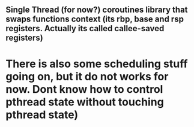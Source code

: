 ## Single Thread (for now?) coroutines library that swaps functions context (its rbp, base and rsp registers. Actually its called callee-saved registers)
# There is also some scheduling stuff going on, but it do not works for now. Dont know how to control pthread state without touching pthread state)
